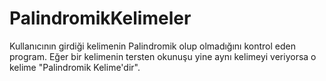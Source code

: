 # PalindromikKelimeler
Kullanıcının girdiği kelimenin Palindromik olup olmadığını kontrol eden program.
Eğer bir kelimenin tersten okunuşu yine aynı kelimeyi veriyorsa o kelime "Palindromik Kelime'dir".
